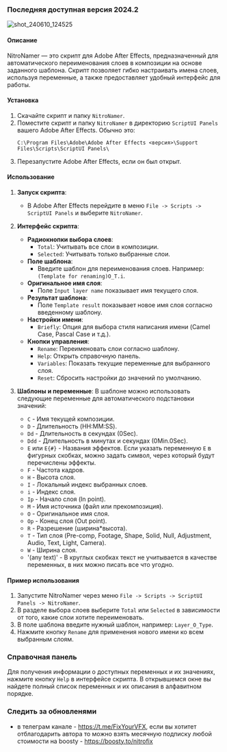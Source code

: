 ### Последняя доступная версия 2024.2
![shot_240610_124525](https://github.com/NlTROFlX/NitroNamer/assets/108728274/b5e8718d-1cd2-4e5f-8608-650dccff113b)

#### Описание
NitroNamer — это скрипт для Adobe After Effects, предназначенный для автоматического переименования слоев в композиции на основе заданного шаблона. Скрипт позволяет гибко настраивать имена слоев, используя переменные, а также предоставляет удобный интерфейс для работы.

#### Установка
1. Скачайте скрипт и папку `NitroNamer`.
2. Поместите скрипт и папку `NitroNamer` в директорию `ScriptUI Panels` вашего Adobe After Effects. Обычно это:
   ```
   C:\Program Files\Adobe\Adobe After Effects <версия>\Support Files\Scripts\ScriptUI Panels\
   ```
3. Перезапустите Adobe After Effects, если он был открыт.

#### Использование
1. **Запуск скрипта**: 
   - В Adobe After Effects перейдите в меню `File -> Scripts -> ScriptUI Panels` и выберите `NitroNamer`.

2. **Интерфейс скрипта**:
   - **Радиокнопки выбора слоев**:
     - `Total`: Учитывать все слои в композиции.
     - `Selected`: Учитывать только выбранные слои.
   - **Поле шаблона**:
     - Введите шаблон для переименования слоев. Например: `(Template for renaming)O_T.i`.
   - **Оригинальное имя слоя**:
     - Поле `Input layer name` показывает имя текущего слоя.
   - **Результат шаблона**:
     - Поле `Template result` показывает новое имя слоя согласно введенному шаблону.
   - **Настройки имени**:
     - `Briefly`: Опция для выбора стиля написания имени (Camel Case, Pascal Case и т.д.).
   - **Кнопки управления**:
     - `Rename`: Переименовать слои согласно шаблону.
     - `Help`: Открыть справочную панель.
     - `Variables`: Показать текущие переменные для выбранного слоя.
     - `Reset`: Сбросить настройки до значений по умолчанию.

3. **Шаблоны и переменные**:
   В шаблоне можно использовать следующие переменные для автоматического подстановки значений:
   - `C` - Имя текущей композиции.
   - `D` - Длительность (HH:MM:SS).
   - `Dd` - Длительность в секундах (0Sec).
   - `Ddd` - Длительность в минутах и секундах (0Min.0Sec).
   - `E` или `E{#}` - Названия эффектов. Если указать переменную `E` в фигурных скобках, можно задать символ, через который будут перечислены эффекты.
   - `F` - Частота кадров.
   - `H` - Высота слоя.
   - `I` - Локальный индекс выбранных слоев.
   - `i` - Индекс слоя.
   - `Ip` - Начало слоя (In point).
   - `M` - Имя источника (файл или прекомпозиция).
   - `O` - Оригинальное имя слоя.
   - `Op` - Конец слоя (Out point).
   - `R` - Разрешение (ширина*высота).
   - `T` - Тип слоя (Pre-comp, Footage, Shape, Solid, Null, Adjustment, Audio, Text, Light, Camera).
   - `W` - Ширина слоя.
   - '(any text)' - В круглых скобках текст не учитывается в качестве переменных, в них можно писать все что угодно.

#### Пример использования
1. Запустите NitroNamer через меню `File -> Scripts -> ScriptUI Panels -> NitroNamer`.
2. В разделе выбора слоев выберите `Total` или `Selected` в зависимости от того, какие слои хотите переименовать.
3. В поле шаблона введите нужный шаблон, например: `Layer_O_Type`.
4. Нажмите кнопку `Rename` для применения нового имени ко всем выбранным слоям.

### Справочная панель
Для получения информации о доступных переменных и их значениях, нажмите кнопку `Help` в интерфейсе скрипта. В открывшемся окне вы найдете полный список переменных и их описания в алфавитном порядке.

### Следить за обновленями
* в телеграм канале - https://t.me/FixYourVFX, если вы хотитет отблагодарить автора то можно взять месячную подписку любой стоимости на boosty - https://boosty.to/nitrofix
